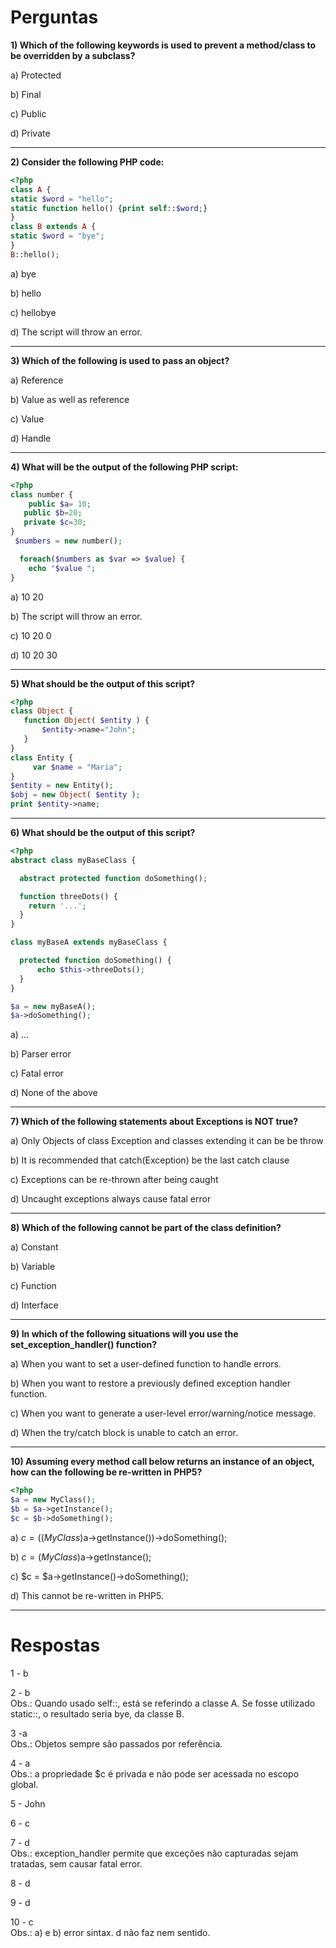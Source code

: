 # Perguntas

**1) Which of the following keywords is used to prevent a method/class to be overridden by a subclass?**

a) Protected

b) Final

c) Public

d) Private

----

**2) Consider the following PHP code:**
````php
<?php
class A {
static $word = "hello";
static function hello() {print self::$word;}
}
class B extends A {
static $word = "bye";
}
B::hello();
````

a) bye

b) hello

c) hellobye

d) The script will throw an error.

-----

**3) Which of the following is used to pass an object?**

a) Reference

b) Value as well as reference

c) Value

d) Handle

---

**4) What will be the output of the following PHP script:**
````php
<?php
class number {
    public $a= 10;
   public $b=20;
   private $c=30;
}
 $numbers = new number();

  foreach($numbers as $var => $value) {
    echo "$value ";
}
````

a) 10 20

b) The script will throw an error.

c) 10 20 0

d) 10 20 30

---

**5) What should be the output of this script?**
````php
<?php
class Object {
   function Object( $entity ) {
       $entity->name="John";
   }
}
class Entity {
     var $name = "Maria";
}
$entity = new Entity();
$obj = new Object( $entity );
print $entity->name;
````

---

**6) What should be the output of this script?**
````php
<?php
abstract class myBaseClass {

  abstract protected function doSomething();

  function threeDots() {
    return '...';
  }
}

class myBaseA extends myBaseClass {

  protected function doSomething() {
      echo $this->threeDots();
  }
}

$a = new myBaseA();
$a->doSomething();
````

a) ...

b) Parser error

c) Fatal error

d) None of the above

---

**7) Which of the following statements about Exceptions is NOT true?**

a) Only Objects of class Exception and classes extending it can be be throw

b) It is recommended that catch(Exception) be the last catch clause

c) Exceptions can be re-thrown after being caught

d) Uncaught exceptions always cause fatal error

---

**8) Which of the following cannot be part of the class definition?**

a) Constant

b) Variable

c) Function

d) Interface

----

**9) In which of the following situations will you use the set_exception_handler() function?**

a) When you want to set a user-defined function to handle errors.

b) When you want to restore a previously defined exception handler function.

c) When you want to generate a user-level error/warning/notice message.

d) When the try/catch block is unable to catch an error.

----

**10) Assuming every method call below returns an instance of an object, how can the following be re-written in PHP5?**
````php
<?php
$a = new MyClass();
$b = $a->getInstance();
$c = $b->doSomething();
````

a) $c = ((MyClass)$a->getInstance())->doSomething();

b) $c = (MyClass)$a->getInstance();

c) $c = $a->getInstance()->doSomething();

d) This cannot be re-written in PHP5.

----

# Respostas

1 - b

2 - b  
Obs.: Quando usado self::, está se referindo a classe A. Se fosse utilizado static::, o resultado seria bye, da classe B.

3 -a  
Obs.: Objetos sempre são passados por referência.

4 - a  
Obs.: a propriedade $c é privada e não pode ser acessada no escopo global.

5 - John

6 - c

7 - d  
Obs.: exception_handler permite que exceções não capturadas sejam tratadas, sem causar fatal error.

8 - d

9 - d

10 - c  
Obs.: a) e b) error sintax. d não faz nem sentido.
